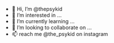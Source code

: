 - 👋 Hi, I’m @thepsykid
- 👀 I’m interested in ...
- 🌱 I’m currently learning ...
- 💞️ I’m looking to collaborate on ...
- 📫 reach me @the_psykid on instagram

<!---
thepsykid/thepsykid is a ✨ special ✨ repository because its `README.md` (this file) appears on your GitHub profile.
You can click the Preview link to take a look at your changes.
--->
